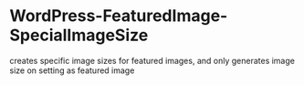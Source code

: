 WordPress-FeaturedImage-SpecialImageSize
========================================

creates specific image sizes for featured images, and only generates image size on setting as featured image
